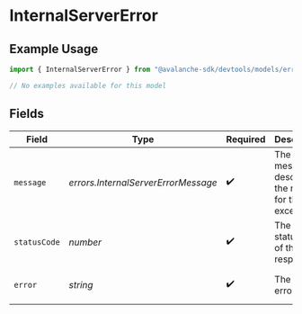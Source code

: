 # InternalServerError

## Example Usage

```typescript
import { InternalServerError } from "@avalanche-sdk/devtools/models/errors";

// No examples available for this model
```

## Fields

| Field                                                     | Type                                                      | Required                                                  | Description                                               | Example                                                   |
| --------------------------------------------------------- | --------------------------------------------------------- | --------------------------------------------------------- | --------------------------------------------------------- | --------------------------------------------------------- |
| `message`                                                 | *errors.InternalServerErrorMessage*                       | :heavy_check_mark:                                        | The error message describing the reason for the exception |                                                           |
| `statusCode`                                              | *number*                                                  | :heavy_check_mark:                                        | The HTTP status code of the response                      | 500                                                       |
| `error`                                                   | *string*                                                  | :heavy_check_mark:                                        | The type of error                                         | Internal Server Error                                     |